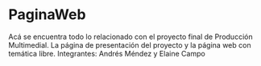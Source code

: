 # PaginaWeb
Acá se encuentra todo lo relacionado con el proyecto final de Producción Multimedial. La página de presentación del proyecto y la página web con temática libre. Integrantes: 
Andrés Méndez y Elaine Campo
